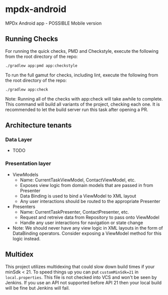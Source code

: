 # mpdx-android
MPDx Android app - POSSIBLE Mobile version

## Running Checks

For running the quick checks, PMD and Checkstyle, execute the following from the root directory of the repo:
```
./gradlew app:pmd app:checkstyle
```
To run the full gamut for checks, including lint, execute the following from the root directory of the repo:
```
./gradlew app:check
```
Note: Running all of the checks with app:check will take awhile to complete. This command will build all variants of the project, checking each one. It is recommended to let the build server run this task after opening a PR.

## Architecture tenants
### Data Layer
* TODO

### Presentation layer
* ViewModels
  * Name: CurrentTaskViewModel, ContactViewModel, etc.
  * Exposes view logic from domain models that are passed in from Presenter
  * Data Binding is used to bind a ViewModel to XML layout
  * Any user interactions should be routed to the appropriate Presenter
* Presenters
  * Name: CurrentTaskPresenter, ContactPresenter, etc.
  * Request and retreive data from Repository to pass onto ViewModel
  * Handle any user interactions for navigation or state change
* Note: We should never have any view logic in XML layouts in the form of DataBinding operators. Consider exposing a ViewModel method for this logic instead.
  
## Multidex
This project utilizes multidexing that could slow down build times if your minSdk < 21. To speed things up you can put `customMinSdk=21` in `local.properties`. This file is not checked into VCS and won't be seen by Jenkins. If you use an API not supported before API 21 then your local build will be fine but Jenkins will fail.
  
